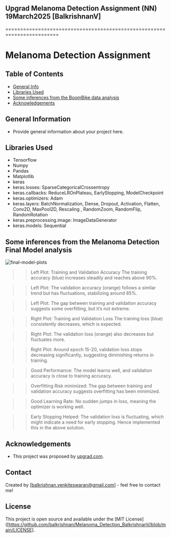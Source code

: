 ## Upgrad Melanoma Detection Assignment (NN) 19March2025 [BalkrishnanV]
========================================================================
# Melanoma Detection Assignment


## Table of Contents
* [General Info](#general-information)
* [Libraries Used](#technologies-used)
* [Some inferences from the BoomBike data analysis](#inferences)
* [Acknowledgements](#acknowledgements)

## General Information
- Provide general information about your project here.



## Libraries Used
- Tensorflow
- Numpy
- Pandas
- Matplotlib
- keras
- keras.losses: SparseCategoricalCrossentropy
- keras.callbacks: ReduceLROnPlateau, EarlyStopping, ModelCheckpoint
- keras.optimizers: Adam
- keras.layers: BatchNormalization, Dense, Dropout, Activation, Flatten, Conv2D, MaxPool2D, Rescaling , RandomZoom, RandomFlip, RandomRotation
- keras.preprocessing.image: ImageDataGenerator
- keras.models: Sequential

## Some inferences from the Melanoma Detection Final Model analysis
![final-model-plots](https://github.com/user-attachments/assets/83a3199f-229a-4686-a97a-47a335870882)

>> Left Plot: Training and Validation Accuracy The training accuracy (blue) increases steadily and reaches above 90%.

>> Left Plot: The validation accuracy (orange) follows a similar trend but has fluctuations, stabilizing around 85%.

>> Left Plot: The gap between training and validation accuracy suggests some overfitting, but it’s not extreme.

>> Right Plot: Training and Validation Loss The training loss (blue) consistently decreases, which is expected.

>> Right Plot: The validation loss (orange) also decreases but fluctuates more.

>> Right Plot: Around epoch 15-20, validation loss stops decreasing significantly, suggesting diminishing returns in training.

>> Good Performance: The model learns well, and validation accuracy is close to training accuracy.

>> Overfitting Risk minimized: The gap between training and validation accuracy suggests overfitting has been minimized.

>> Good Learning Rate: No sudden jumps in loss, meaning the optimizer is working well.

>> Early Stopping Helped: The validation loss is fluctuating, which might indicate a need for early stopping. Hence implemented this in the above solution.


## Acknowledgements
- This project was proposed by [upgrad.com](https://learn.upgrad.com/course/5810/segment/59537/359023/1082443/5402985).

## Contact
Created by [balkrishnan.venkiteswaran@gmail.com] - feel free to contact me!


## License
This project is open source and available under the [MIT License]([https://github.com/balkrishnan/Melanoma_Detection_BalkrishnanV/blob/main/LICENSE].

